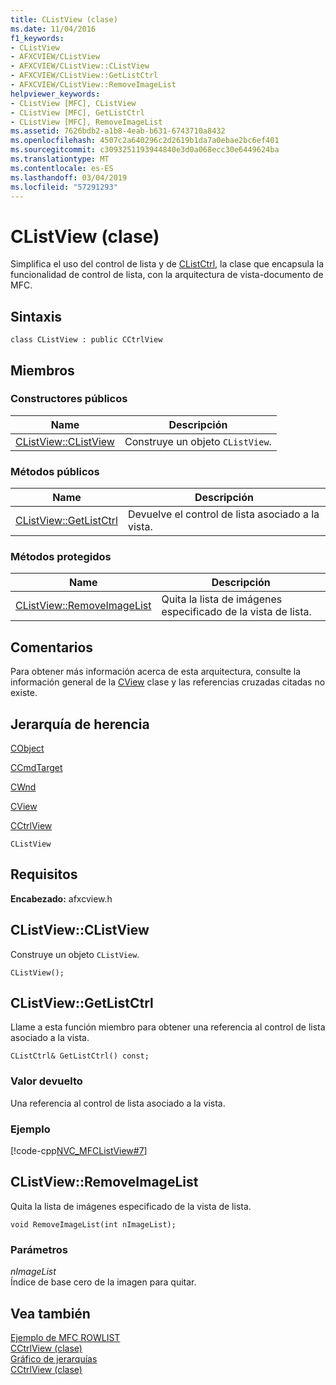 ```yaml
---
title: CListView (clase)
ms.date: 11/04/2016
f1_keywords:
- CListView
- AFXCVIEW/CListView
- AFXCVIEW/CListView::CListView
- AFXCVIEW/CListView::GetListCtrl
- AFXCVIEW/CListView::RemoveImageList
helpviewer_keywords:
- CListView [MFC], CListView
- CListView [MFC], GetListCtrl
- CListView [MFC], RemoveImageList
ms.assetid: 7626bdb2-a1b8-4eab-b631-6743710a8432
ms.openlocfilehash: 4507c2a640296c2d2619b1da7a0ebae2bc6ef401
ms.sourcegitcommit: c3093251193944840e3d0a068ecc30e6449624ba
ms.translationtype: MT
ms.contentlocale: es-ES
ms.lasthandoff: 03/04/2019
ms.locfileid: "57291293"
---
```

# <a name="clistview-class"></a>CListView (clase)

Simplifica el uso del control de lista y de [CListCtrl](../../mfc/reference/clistctrl-class.md), la clase que encapsula la funcionalidad de control de lista, con la arquitectura de vista-documento de MFC.

## <a name="syntax"></a>Sintaxis

```
class CListView : public CCtrlView
```

## <a name="members"></a>Miembros

### <a name="public-constructors"></a>Constructores públicos

|Name|Descripción|
|----------|-----------------|
|[CListView::CListView](#clistview)|Construye un objeto `CListView`.|

### <a name="public-methods"></a>Métodos públicos

|Name|Descripción|
|----------|-----------------|
|[CListView::GetListCtrl](#getlistctrl)|Devuelve el control de lista asociado a la vista.|

### <a name="protected-methods"></a>Métodos protegidos

|Name|Descripción|
|----------|-----------------|
|[CListView::RemoveImageList](#removeimagelist)|Quita la lista de imágenes especificado de la vista de lista.|

## <a name="remarks"></a>Comentarios

Para obtener más información acerca de esta arquitectura, consulte la información general de la [CView](../../mfc/reference/cview-class.md) clase y las referencias cruzadas citadas no existe.

## <a name="inheritance-hierarchy"></a>Jerarquía de herencia

[CObject](../../mfc/reference/cobject-class.md)

[CCmdTarget](../../mfc/reference/ccmdtarget-class.md)

[CWnd](../../mfc/reference/cwnd-class.md)

[CView](../../mfc/reference/cview-class.md)

[CCtrlView](../../mfc/reference/cctrlview-class.md)

`CListView`

## <a name="requirements"></a>Requisitos

**Encabezado:** afxcview.h

##  <a name="clistview"></a>  CListView::CListView

Construye un objeto `CListView`.

```
CListView();
```

##  <a name="getlistctrl"></a>  CListView::GetListCtrl

Llame a esta función miembro para obtener una referencia al control de lista asociado a la vista.

```
CListCtrl& GetListCtrl() const;
```

### <a name="return-value"></a>Valor devuelto

Una referencia al control de lista asociado a la vista.

### <a name="example"></a>Ejemplo

[!code-cpp[NVC_MFCListView#7](../../atl/reference/codesnippet/cpp/clistview-class_1.cpp)]

##  <a name="removeimagelist"></a>  CListView::RemoveImageList

Quita la lista de imágenes especificado de la vista de lista.

```
void RemoveImageList(int nImageList);
```

### <a name="parameters"></a>Parámetros

*nImageList*<br/>
Índice de base cero de la imagen para quitar.

## <a name="see-also"></a>Vea también

[Ejemplo de MFC ROWLIST](../../visual-cpp-samples.md)<br/>
[CCtrlView (clase)](../../mfc/reference/cctrlview-class.md)<br/>
[Gráfico de jerarquías](../../mfc/hierarchy-chart.md)<br/>
[CCtrlView (clase)](../../mfc/reference/cctrlview-class.md)

